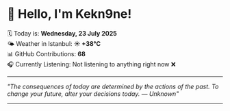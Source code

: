# 👋 Hello, I'm Kekn9ne!

🗓️ Today is: **Wednesday, 23 July 2025**  
🌤️ Weather in Istanbul: **☀️   +38°C**  
📊 GitHub Contributions: **68**  
🎧 Currently Listening: Not listening to anything right now ❌

---

_"The consequences of today are determined by the actions of the past. To change your future, alter your decisions today. — *Unknown*"_

---
